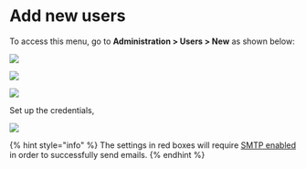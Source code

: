 # Add new users

To access this menu, go to **Administration > Users > New** as shown below:

![](<../../../../.gitbook/assets/2021-11-20\_23-29-48 (1) (1) (1) (1) (12) (10) (10) (23).png>)

![](<../../../../.gitbook/assets/2021-11-28\_02-33-07 (3).png>)

![](../../../../.gitbook/assets/2021-11-28\_02-59-33.png)

Set up the credentials,

![](<../../../../.gitbook/assets/2021-11-28\_03-04-58 (1).png>)

{% hint style="info" %}
The settings in red boxes will require [SMTP enabled](https://docs.rocket.chat/guides/administration/settings/email/setup#set-up-your-credentials) in order to successfully send emails.
{% endhint %}
